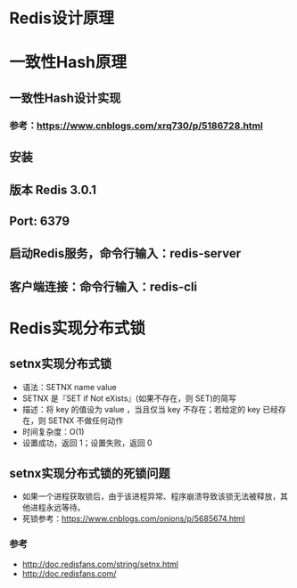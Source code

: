 # Redis设计原理

### 

# 一致性Hash原理
## 一致性Hash设计实现


### 参考：https://www.cnblogs.com/xrq730/p/5186728.html



## 安装
  
##  版本 Redis 3.0.1
##  Port: 6379
##  启动Redis服务，命令行输入：redis-server
##  客户端连接：命令行输入：redis-cli


# Redis实现分布式锁

## setnx实现分布式锁

-   语法：SETNX name value
-   SETNX 是『SET if Not eXists』(如果不存在，则 SET)的简写
-   描述：将 key 的值设为 value ，当且仅当 key 不存在；若给定的 key 已经存在，则 SETNX 不做任何动作
-   时间复杂度：O(1)
-   设置成功，返回 1；设置失败，返回 0 

## setnx实现分布式锁的死锁问题
-   如果一个进程获取锁后，由于该进程异常、程序崩溃导致该锁无法被释放，其他进程永远等待。
-   死锁参考：https://www.cnblogs.com/onions/p/5685674.html
### 参考
-   http://doc.redisfans.com/string/setnx.html
-   http://doc.redisfans.com/
